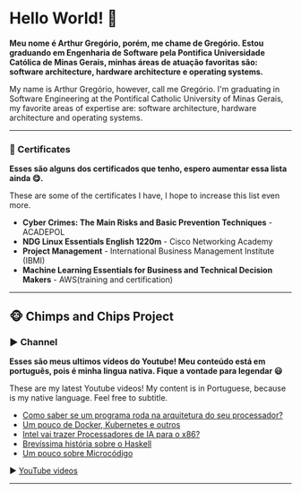 # Hello World! 👋

__Meu nome é Arthur Gregório, porém, me chame de Gregório. Estou graduando em Engenharia de Software pela Pontifica Universidade Católica de Minas Gerais, minhas áreas de atuação favoritas são: software architecture, hardware architecture e operating systems.__

My name is Arthur Gregório, however, call me Gregório. I'm graduating in Software Engineering at the Pontifical Catholic University of Minas Gerais, my favorite areas of expertise are: software architecture, hardware architecture and operating systems.

___
### 📜 Certificates

__Esses são alguns dos certificados que tenho, espero aumentar essa lista ainda 😋.__

These are some of the certificates I have, I hope to increase this list even more.

- **Cyber Crimes: The Main Risks and Basic Prevention Techniques** - ACADEPOL
- **NDG Linux Essentials English 1220m** - Cisco Networking Academy
- **Project Management** - International Business Management Institute (IBMI)
- **Machine Learning Essentials for Business and Technical Decision Makers** - AWS(training and certification)

___

## 🐵 Chimps and Chips Project

### ▶️ Channel

__Esses são meus ultimos vídeos do Youtube! Meu conteúdo está em português, pois é minha lingua nativa. Fique a vontade para legendar 😃__

These are my latest Youtube videos! My content is in Portuguese, because is my native language. Feel free to subtitle.

<!-- YOUTUBE-VIDEOS-LIST:START -->
- [Como saber se um programa roda na arquitetura do seu processador?](https://www.youtube.com/watch?v=fOcuSP7USHk)
- [Um pouco de Docker, Kubernetes e outros](https://www.youtube.com/watch?v=Teo2cuu5T_0)
- [Intel vai trazer Processadores de IA para o x86?](https://www.youtube.com/watch?v=1jBWnoCckkA)
- [Brevíssima história sobre o Haskell](https://www.youtube.com/watch?v=1rRJxWKcDOY)
- [Um pouco sobre Microcódigo](https://www.youtube.com/watch?v=gVHhyhn_O0Q)
<!-- YOUTUBE-VIDEOS-LIST:END -->

▶ [YouTube videos](https://www.youtube.com/channel/UCAlswkPpSbd4ip_oGcTQZWg?sub_confirmation=1)

___
